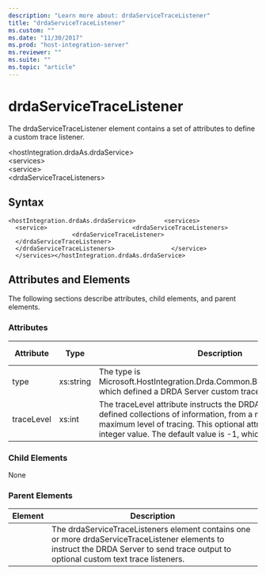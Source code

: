 ```yaml
---
description: "Learn more about: drdaServiceTraceListener"
title: "drdaServiceTraceListener"
ms.custom: ""
ms.date: "11/30/2017"
ms.prod: "host-integration-server"
ms.reviewer: ""
ms.suite: ""
ms.topic: "article"
---
```

# drdaServiceTraceListener
The drdaServiceTraceListener element contains a set of attributes to define a custom trace listener.  
  
 \<hostIntegration.drdaAs.drdaService>  
\<services>  
\<service>  
\<drdaServiceTraceListeners>  
  
## Syntax  
  
```  
<hostIntegration.drdaAs.drdaService>        <services>                <service>                        <drdaServiceTraceListeners>                                <drdaServiceTraceListener>                                </drdaServiceTraceListener>                        </drdaServiceTraceListeners>                </service>        </services></hostIntegration.drdaAs.drdaService>  
```  
  
## Attributes and Elements  
 The following sections describe attributes, child elements, and parent elements.  
  
### Attributes  
  
|Attribute|Type|Description|Required|Default Value|  
|---------------|----------|-----------------|--------------|-------------------|  
|type|xs:string|The type is Microsoft.HostIntegration.Drda.Common.BaseDrdaTraceListener, which defined a DRDA Server custom trace listener.|true|n/a|  
|traceLevel|xs:int|The traceLevel attribute instructs the DRDA Service to trace defined collections of information, from a minimum to a maximum level of tracing. This optional attribute accepts an integer value. The default value is -1, which disables tracing.|false|-1|  
  
### Child Elements  
 None  
  
### Parent Elements  
  
|Element|Description|  
|-------------|-----------------|  
||The drdaServiceTraceListeners element contains one or more drdaServiceTraceListener elements to instruct the DRDA Server to send trace output to optional custom text trace listeners.|
